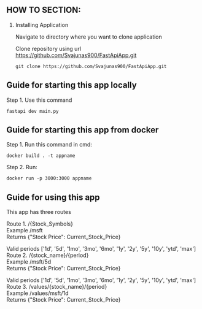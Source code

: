 ## HOW TO SECTION:

1. Installing Application <br/>

   Navigate to directory where you want to clone application <br/>
   
   Clone repository using url https://github.com/Svajunas900/FastApiApp.git <br/>
   ````
   git clone https://github.com/Svajunas900/FastApiApp.git
   ````
 
 ## Guide for starting this app locally
   
Step 1. Use this command 
````
fastapi dev main.py
````

## Guide for starting this app from docker <br/>

Step 1. Run this command in cmd:
````
docker build . -t appname
````
Step 2. Run:
````
docker run -p 3000:3000 appname 
````
## Guide for using this app <br/>

This app has three routes <br/> 

Route 1.  /{Stock_Symbols} <br/>
Example   /msft <br/>
Returns {"Stock Price": Current_Stock_Price} <br/>

Valid periods ['1d', '5d', '1mo', '3mo', '6mo', '1y', '2y', '5y', '10y', 'ytd', 'max'] <br/>
Route 2.  /{stock_name}/{period} <br/>
Example   /msft/5d <br/>
Returns {"Stock Price": Current_Stock_Price} <br/>

Valid periods ['1d', '5d', '1mo', '3mo', '6mo', '1y', '2y', '5y', '10y', 'ytd', 'max'] <br/>
Route 3. /values/{stock_name}/{period} <br/>
Example  /values/msft/1d <br/>
Returns {"Stock Price": Current_Stock_Price} <br/>
